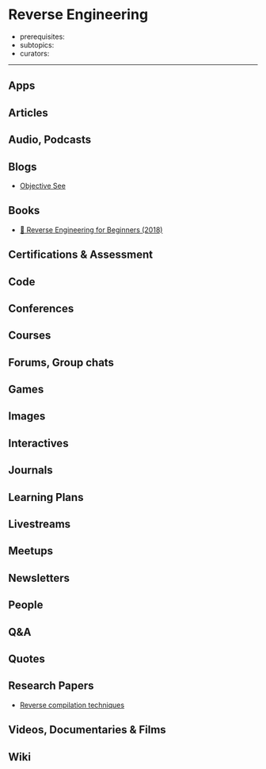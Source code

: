 # Reverse Engineering

- prerequisites:
- subtopics:
- curators:

------

## Apps

## Articles

## Audio, Podcasts

## Blogs

- [Objective See](https://objective-see.com/blog.html)

## Books

- [📖 Reverse Engineering for Beginners (2018)](https://beginners.re/RE4B-EN.pdf)


## Certifications & Assessment

## Code

## Conferences

## Courses

## Forums, Group chats

## Games

## Images

## Interactives

## Journals

## Learning Plans

## Livestreams

## Meetups

## Newsletters

## People

## Q&A

## Quotes

## Research Papers

- [Reverse compilation techniques](https://yurichev.com/mirrors/DCC_decompilation_thesis.pdf)

## Videos, Documentaries & Films

## Wiki
